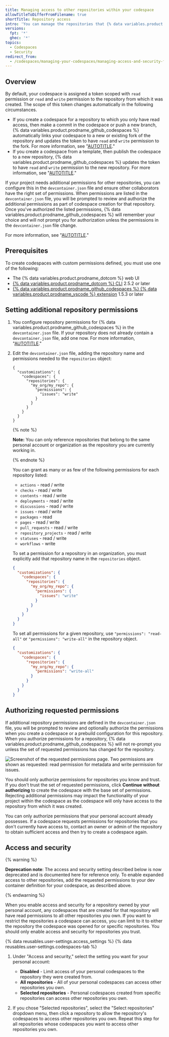 ```yaml
---
title: Managing access to other repositories within your codespace
allowTitleToDifferFromFilename: true
shortTitle: Repository access
intro: 'You can manage the repositories that {% data variables.product.prodname_github_codespaces %} can access.'
versions:
  fpt: '*'
  ghec: '*'
topics:
  - Codespaces
  - Security
redirect_from:
  - /codespaces/managing-your-codespaces/managing-access-and-security-for-your-codespaces
---
```


## Overview

By default, your codespace is assigned a token scoped with `read` permission or `read` and `write` permission to the repository from which it was created. The scope of this token changes automatically in the following circumstances.
- If you create a codespace for a repository to which you only have read access, then make a commit in the codespace or push a new branch, {% data variables.product.prodname_github_codespaces %} automatically links your codespace to a new or existing fork of the repository and updates the token to have `read` and `write` permission to the fork. For more information, see "[AUTOTITLE](/codespaces/developing-in-codespaces/using-source-control-in-your-codespace#about-automatic-forking)."
- If you create a codespace from a template, then publish the codespace to a new repository, {% data variables.product.prodname_github_codespaces %} updates the token to have `read` and `write` permission to the new repository. For more information, see "[AUTOTITLE](/codespaces/developing-in-codespaces/creating-a-codespace-from-a-template#publishing-to-a-repository-on-github)."

If your project needs additional permissions for other repositories, you can configure this in the `devcontainer.json` file and ensure other collaborators have the right set of permissions. When permissions are listed in the `devcontainer.json` file, you will be prompted to review and authorize the additional permissions as part of codespace creation for that repository. Once you've authorized the listed permissions, {% data variables.product.prodname_github_codespaces %} will remember your choice and will not prompt you for authorization unless the permissions in the `devcontainer.json` file change.

For more information, see "[AUTOTITLE](/codespaces/codespaces-reference/security-in-github-codespaces#authentication)."

## Prerequisites

To create codespaces with custom permissions defined, you must use one of the following:
* The {% data variables.product.prodname_dotcom %} web UI
* [{% data variables.product.prodname_dotcom %} CLI](https://github.com/cli/cli/releases/latest) 2.5.2 or later
* [{% data variables.product.prodname_github_codespaces %} {% data variables.product.prodname_vscode %} extension](https://marketplace.visualstudio.com/items?itemName=GitHub.codespaces) 1.5.3 or later

## Setting additional repository permissions

1. You configure repository permissions for {% data variables.product.prodname_github_codespaces %} in the `devcontainer.json` file. If your repository does not already contain a `devcontainer.json` file, add one now. For more information, "[AUTOTITLE](/codespaces/setting-up-your-project-for-codespaces/adding-a-dev-container-configuration)."

1. Edit the `devcontainer.json` file, adding the repository name and permissions needed to the `repositories` object:

   ```json{:copy}
   {
     "customizations": {
       "codespaces": {
         "repositories": {
           "my_org/my_repo": {
             "permissions": {
               "issues": "write"
             }
           }
         }
       }
     }
   }
   ```

   {% note %}

   **Note:** You can only reference repositories that belong to the same personal account or organization as the repository you are currently working in.

   {% endnote %}

   You can grant as many or as few of the following permissions for each repository listed:
   * `actions` - read / write
   * `checks` - read / write
   * `contents` - read / write
   * `deployments` - read / write
   * `discussions` - read / write
   * `issues` - read / write
   * `packages` - read
   * `pages` - read / write
   * `pull_requests` - read / write
   * `repository_projects` - read / write
   * `statuses` - read / write
   * `workflows` - write

   To set a permission for a repository in an organization, you must explicitly add that repository name in the `repositories` object.

   ```json
   {
     "customizations": {
       "codespaces": {
         "repositories": {
           "my_org/my_repo": {
             "permissions": {
               "issues": "write"
             }
           }
         }
       }
     }
   }
   ```

   To set all permissions for a given repository, use `"permissions": "read-all"` or `"permissions": "write-all"` in the repository object.

   ```json
   {
     "customizations": {
       "codespaces": {
         "repositories": {
           "my_org/my_repo": {
             "permissions": "write-all"
           }
         }
       }
     }
   }
   ```

## Authorizing requested permissions

If additional repository permissions are defined in the `devcontainer.json` file, you will be prompted to review and optionally authorize the permissions when you create a codespace or a prebuild configuration for this repository. When you authorize permissions for a repository, {% data variables.product.prodname_github_codespaces %} will not re-prompt you unless the set of requested permissions has changed for the repository.

![Screenshot of the requested permissions page. Two permissions are shown as requested: read permission for metadata and write permission for issues.](/assets/images/help/codespaces/codespaces-accept-permissions.png)

You should only authorize permissions for repositories you know and trust. If you don't trust the set of requested permissions, click **Continue without authorizing** to create the codespace with the base set of permissions. Rejecting additional permissions may impact the functionality of your project within the codespace as the codespace will only have access to the repository from which it was created.

You can only authorize permissions that your personal account already possesses. If a codespace requests permissions for repositories that you don't currently have access to, contact an owner or admin of the repository to obtain sufficient access and then try to create a codespace again.

## Access and security

{% warning %}

**Deprecation note**: The access and security setting described below is now deprecated and is documented here for reference only. To enable expanded access to other repositories, add the requested permissions to your dev container definition for your codespace, as described above.

{% endwarning %}

When you enable access and security for a repository owned by your personal account, any codespaces that are created for that repository will have read permissions to all other repositories you own. If you want to restrict the repositories a codespace can access, you can limit to it to either the repository the codespace was opened for or specific repositories. You should only enable access and security for repositories you trust.

{% data reusables.user-settings.access_settings %}
{% data reusables.user-settings.codespaces-tab %}
1. Under "Access and security," select the setting you want for your personal account:

   - **Disabled** - Limit access of your personal codespaces to the repository they were created from.
   - **All repositories** - All of your personal codespaces can access other repositories you own.
   - **Selected repositories** - Personal codespaces created from specific repositories can access other repositories you own.

1.  If you chose "Selected repositories", select the "Select repositories" dropdown menu, then click a repository to allow the repository's codespaces to access other repositories you own. Repeat this step for all repositories whose codespaces you want to access other repositories you own.
